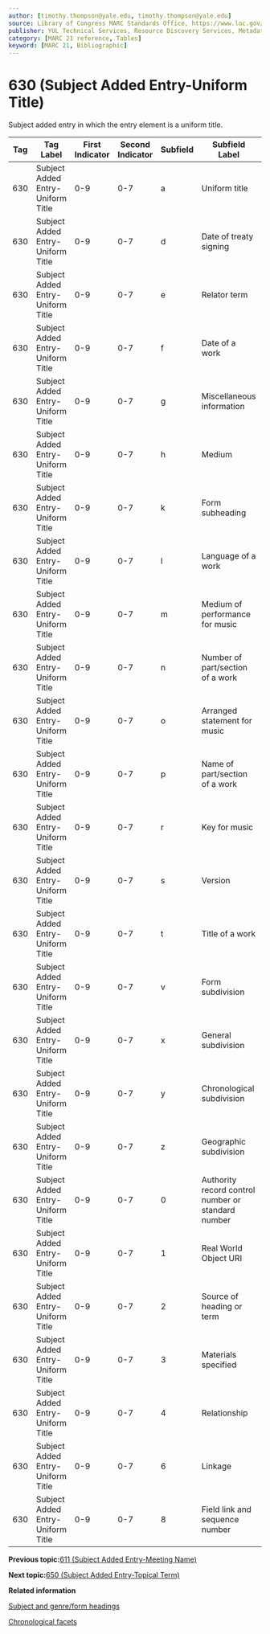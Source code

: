 ```yaml
---
author: [timothy.thompson@yale.edu, timothy.thompson@yale.edu]
source: Library of Congress MARC Standards Office, https://www.loc.gov/marc/bibliographic/bd630.html
publisher: YUL Technical Services, Resource Discovery Services, Metadata Services Unit
category: [MARC 21 reference, Tables]
keyword: [MARC 21, Bibliographic]
---
```


# 630 \(Subject Added Entry-Uniform Title\)

Subject added entry in which the entry element is a uniform title.

|Tag|Tag Label|First Indicator|Second Indicator|Subfield|Subfield Label|Repeatable|
|---|---------|---------------|----------------|--------|--------------|----------|
|630|Subject Added Entry-Uniform Title|0-9|0-7|a|Uniform title|F|
|630|Subject Added Entry-Uniform Title|0-9|0-7|d|Date of treaty signing|T|
|630|Subject Added Entry-Uniform Title|0-9|0-7|e|Relator term|T|
|630|Subject Added Entry-Uniform Title|0-9|0-7|f|Date of a work|F|
|630|Subject Added Entry-Uniform Title|0-9|0-7|g|Miscellaneous information|T|
|630|Subject Added Entry-Uniform Title|0-9|0-7|h|Medium|F|
|630|Subject Added Entry-Uniform Title|0-9|0-7|k|Form subheading|T|
|630|Subject Added Entry-Uniform Title|0-9|0-7|l|Language of a work|F|
|630|Subject Added Entry-Uniform Title|0-9|0-7|m|Medium of performance for music|T|
|630|Subject Added Entry-Uniform Title|0-9|0-7|n|Number of part/section of a work|T|
|630|Subject Added Entry-Uniform Title|0-9|0-7|o|Arranged statement for music|F|
|630|Subject Added Entry-Uniform Title|0-9|0-7|p|Name of part/section of a work|T|
|630|Subject Added Entry-Uniform Title|0-9|0-7|r|Key for music|F|
|630|Subject Added Entry-Uniform Title|0-9|0-7|s|Version|T|
|630|Subject Added Entry-Uniform Title|0-9|0-7|t|Title of a work|F|
|630|Subject Added Entry-Uniform Title|0-9|0-7|v|Form subdivision|T|
|630|Subject Added Entry-Uniform Title|0-9|0-7|x|General subdivision|T|
|630|Subject Added Entry-Uniform Title|0-9|0-7|y|Chronological subdivision|T|
|630|Subject Added Entry-Uniform Title|0-9|0-7|z|Geographic subdivision|T|
|630|Subject Added Entry-Uniform Title|0-9|0-7|0|Authority record control number or standard number|T|
|630|Subject Added Entry-Uniform Title|0-9|0-7|1|Real World Object URI|T|
|630|Subject Added Entry-Uniform Title|0-9|0-7|2|Source of heading or term|F|
|630|Subject Added Entry-Uniform Title|0-9|0-7|3|Materials specified|F|
|630|Subject Added Entry-Uniform Title|0-9|0-7|4|Relationship|T|
|630|Subject Added Entry-Uniform Title|0-9|0-7|6|Linkage|F|
|630|Subject Added Entry-Uniform Title|0-9|0-7|8|Field link and sequence number|T|

**Previous topic:**[611 \(Subject Added Entry-Meeting Name\)](../tables/611_bib_table.md)

**Next topic:**[650 \(Subject Added Entry-Topical Term\)](../tables/650_bib_table.md)

**Related information**  


[Subject and genre/form headings](../tasks/concepts/subject_headings.md)

[Chronological facets](../tasks/events/chronological_facets.md)

